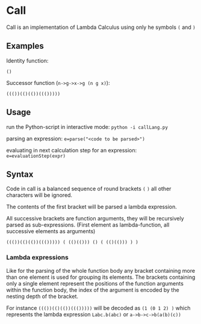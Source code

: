 # Call
Call is an implementation of Lambda Calculus using only he symbols `(` and `)`

## Examples

Identity function:
```
()
```

Successor function (`n->g->x->g (n g x)`):
```
((())(()(())((()))))
```


## Usage

run the Python-script in interactive mode:
`python -i callLang.py`

parsing an expression:
`e=parse("<code to be parsed>")`

evaluating in next calculation step for an expression:
`e=evaluationStep(expr)`

## Syntax

Code in call is a balanced sequence of round brackets `(` `)` all other characters will be ignored.

The contents of the first bracket will be parsed a lambda expression.

All successive brackets are function arguments, they will be recursively parsed as sub-expressions.
(First element as lambda-function, all successive elements as arguments)

```
((())(()(())((())))) ( (()(())) () ( (()(())) ) )
```

### Lambda expressions

Like for the parsing of the whole function body any bracket containing more than one element is used for grouping its elements.
The brackets containing only a single element represent the positions of the function arguments within the function body,
the index of the argument is encoded by the nesting depth of the bracket.

For instance `((())(()(())((()))))` will be decoded as `(1 (0 1 2) )` which represents the lambda expression `Labc.b(abc)` or `a->b->c->b(a(b)(c))`





